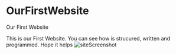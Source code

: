 # OurFirstWebsite
Our First Website

This is our First Website. You can see how is strucured, written and programmed. Hope it helps
![siteScreenshot](https://user-images.githubusercontent.com/99908174/161575145-0e935860-927f-437b-8535-e90b9d00c598.png)
